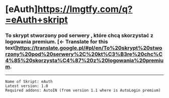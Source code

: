 # [eAuth]https://lmgtfy.com/q?=eAuth+skript
### To skrypt stworzony pod serwery , które chcą skorzystać z logowania premium. [← Translate for this text]https://translate.google.pl/#pl/en/To%20skrypt%20stworzony%20pod%20serwery%2C%20kt%C3%B3re%20chc%C4%85%20skorzysta%C4%87%20z%20logowania%20premium.
---
```
Name of Skript: eAuth
Latest version: 1.0
Required addons: AutoIN (from version 1.1 where is AutoLogin premium)
```
